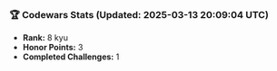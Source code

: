 ### 🏆 Codewars Stats (Updated: 2025-03-13 20:09:04 UTC)

- **Rank:** 8 kyu
- **Honor Points:** 3
- **Completed Challenges:** 1

